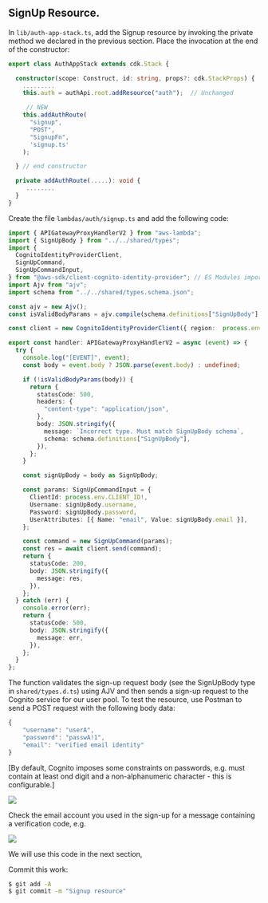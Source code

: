 ## SignUp Resource.

In `lib/auth-app-stack.ts`, add the Signup resource by invoking the private method we declared in the previous section. Place the invocation at the end of the constructor:
~~~ts
export class AuthAppStack extends cdk.Stack {

  constructor(scope: Construct, id: string, props?: cdk.StackProps) {
    .........
    this.auth = authApi.root.addResource("auth");  // Unchanged

     // NEW
    this.addAuthRoute(
      "signup",
      "POST",
      "SignupFn",
      'signup.ts'
    );

  } // end constructor

  private addAuthRoute(.....): void {
     ........
  }
}
~~~
Create the file `lambdas/auth/signup.ts` and add the following code:
~~~ts
import { APIGatewayProxyHandlerV2 } from "aws-lambda";
import { SignUpBody } from "../../shared/types";
import {
  CognitoIdentityProviderClient,
  SignUpCommand,
  SignUpCommandInput,
} from "@aws-sdk/client-cognito-identity-provider"; // ES Modules import
import Ajv from "ajv";
import schema from "../../shared/types.schema.json";

const ajv = new Ajv();
const isValidBodyParams = ajv.compile(schema.definitions["SignUpBody"] || {});

const client = new CognitoIdentityProviderClient({ region:  process.env.REGION  });

export const handler: APIGatewayProxyHandlerV2 = async (event) => {
  try {
    console.log("[EVENT]", event);
    const body = event.body ? JSON.parse(event.body) : undefined;

    if (!isValidBodyParams(body)) {
      return {
        statusCode: 500,
        headers: {
          "content-type": "application/json",
        },
        body: JSON.stringify({
          message: `Incorrect type. Must match SignUpBody schema`,
          schema: schema.definitions["SignUpBody"],
        }),
      };
    }

    const signUpBody = body as SignUpBody;

    const params: SignUpCommandInput = {
      ClientId: process.env.CLIENT_ID!,
      Username: signUpBody.username,
      Password: signUpBody.password,
      UserAttributes: [{ Name: "email", Value: signUpBody.email }],
    };

    const command = new SignUpCommand(params);
    const res = await client.send(command);
    return {
      statusCode: 200,
      body: JSON.stringify({
        message: res,
      }),
    };
  } catch (err) {
    console.error(err);
    return {
      statusCode: 500,
      body: JSON.stringify({
        message: err,
      }),
    };
  }
};
~~~
The function validates the sign-up request body (see the SignUpBody type in `shared/types.d.ts`) using AJV and then sends a sign-up request to the Cognito service for our user pool. To test the resource, use Postman to send a POST request with the following body data:
~~~ts
{
    "username": "userA",
    "password": "passwA!1",
    "email": "verified email identity"
}
~~~
[By default, Cognito imposes some constraints on passwords, e.g. must contain at least ond digit and a non-alphanumeric character - this is configurable.]

![][signup]

Check the email account you used in the sign-up for a message containing a verification code, e.g. 

![][code]

We will use this code in the next section,

Commit this work:
~~~bash
$ git add -A
$ git commit -m "Signup resource"
~~~

[signup]: ./img/signup.png
[code]: ./img/code.png
[pathparameters]: ./img/pathparameters.png

